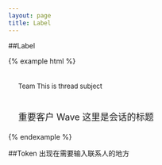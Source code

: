 ```yaml
---
layout: page
title: Label
---
```


##Label

{% example html %}
<div style='padding:20px;font-size:13px'>
  <span class='mc-label'>Team</span>
  This is thread subject
</div>
<div style='padding:20px;font-size:18px'>
  <span class='mc-label'>重要客户</span>
  <span class='mc-label'>Wave</span>
  这里是会话的标题
</div>
{% endexample %}

##Token
出现在需要输入联系人的地方

